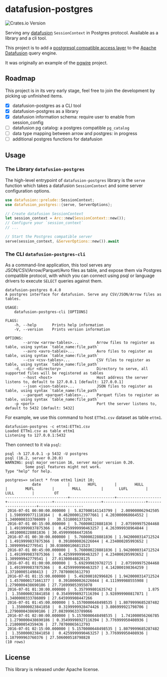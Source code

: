 # datafusion-postgres

![Crates.io Version](https://img.shields.io/crates/v/datafusion-postgres?label=datafusion-postgres)

Serving any [datafusion](https://datafusion.apache.org) `SessionContext` in
Postgres protocol. Available as a library and a cli tool.

This project is to add a [postgresql compatible access
layer](https://github.com/sunng87/pgwire) to the [Apache
Datafusion](https://github.com/apache/arrow-datafusion) query engine.

It was originally an example of the [pgwire](https://github.com/sunng87/pgwire)
project.

## Roadmap

This project is in its very early stage, feel free to join the development by
picking up unfinished items.

- [x] datafusion-postgres as a CLI tool
- [x] datafusion-postgres as a library
- [x] datafusion information schema: require user to enable from session_config
- [ ] datafusion pg catalog: a postgres compatible `pg_catalog`
- [ ] data type mapping between arrow and postgres: in progress
- [ ] additional postgres functions for datafusion

## Usage

### The Library `datafusion-postgres`

The high-level entrypoint of `datafusion-postgres` library is the `serve`
function which takes a datafusion `SessionContext` and some server configuration
options.

```rust
use datafusion::prelude::SessionContext;
use datafusion_postgres::{serve, ServerOptions};

// Create datafusion SessionContext
let session_context = Arc::new(SessionContext::new());
// Configure your `session_context`
// ...

// Start the Postgres compatible server
serve(session_context, &ServerOptions::new()).await
```

### The CLI `datafusion-postgres-cli`

As a command-line application, this tool serves any JSON/CSV/Arrow/Parquet/Avro
files as table, and expose them via Postgres compatible protocol, with which you
can connect using psql or language drivers to execute `SELECT` queries against
them.

```
datafusion-postgres 0.4.0
A postgres interface for datafusion. Serve any CSV/JSON/Arrow files as tables.

USAGE:
    datafusion-postgres-cli [OPTIONS]

FLAGS:
    -h, --help       Prints help information
    -V, --version    Prints version information

OPTIONS:
        --arrow <arrow-tables>...        Arrow files to register as table, using syntax `table_name:file_path`
        --avro <avro-tables>...          Avro files to register as table, using syntax `table_name:file_path`
        --csv <csv-tables>...            CSV files to register as table, using syntax `table_name:file_path`
    -d, --dir <directory>                Directory to serve, all supported files will be registered as tables
        --host <host>                    Host address the server listens to, default to 127.0.0.1 [default: 127.0.0.1]
        --json <json-tables>...          JSON files to register as table, using syntax `table_name:file_path`
        --parquet <parquet-tables>...    Parquet files to register as table, using syntax `table_name:file_path`
    -p <port>                            Port the server listens to, default to 5432 [default: 5432]
```

For example, we use this command to host `ETTm1.csv` dataset as table `ettm1`.

```
datafusion-postgres -c ettm1:ETTm1.csv
Loaded ETTm1.csv as table ettm1
Listening to 127.0.0.1:5432

```

Then connect to it via `psql`:

```
psql -h 127.0.0.1 -p 5432 -U postgres
psql (16.2, server 0.20.0)
WARNING: psql major version 16, server major version 0.20.
         Some psql features might not work.
Type "help" for help.

postgres=> select * from ettm1 limit 10;
            date            |        HUFL        |        HULL        |        MUFL        |        MULL         |       LUFL        |        LULL        |         OT
----------------------------+--------------------+--------------------+--------------------+---------------------+-------------------+--------------------+--------------------
 2016-07-01 00:00:00.000000 |  5.827000141143799 |  2.009000062942505 | 1.5989999771118164 |  0.4620000123977661 | 4.203000068664552 | 1.3400000333786009 |   30.5310001373291
 2016-07-01 00:15:00.000000 |  5.760000228881836 |  2.075999975204468 | 1.4919999837875366 |  0.4259999990463257 | 4.263999938964844 | 1.4010000228881836 | 30.459999084472656
 2016-07-01 00:30:00.000000 |  5.760000228881836 | 1.9420000314712524 | 1.4919999837875366 |  0.3910000026226044 | 4.234000205993652 |  1.309999942779541 | 30.038000106811523
 2016-07-01 00:45:00.000000 |  5.760000228881836 | 1.9420000314712524 | 1.4919999837875366 |  0.4259999990463257 | 4.234000205993652 |  1.309999942779541 |  27.01300048828125
 2016-07-01 01:00:00.000000 |  5.692999839782715 |  2.075999975204468 | 1.4919999837875366 |  0.4259999990463257 | 4.142000198364259 |  1.371000051498413 |  27.78700065612793
 2016-07-01 01:15:00.000000 |  5.492000102996826 | 1.9420000314712524 | 1.4570000171661377 |  0.3910000026226044 | 4.111999988555908 | 1.2790000438690186 | 27.716999053955078
 2016-07-01 01:30:00.000000 |  5.357999801635742 |              1.875 |  1.350000023841858 | 0.35499998927116394 | 3.928999900817871 | 1.3400000333786009 | 27.645999908447266
 2016-07-01 01:45:00.000000 | 5.1570000648498535 | 1.8079999685287482 |  1.350000023841858 |  0.3199999928474426 | 3.806999921798706 | 1.2790000438690186 | 27.083999633789066
 2016-07-01 02:00:00.000000 | 5.1570000648498535 |  1.741000056266785 | 1.2790000438690186 | 0.35499998927116394 | 3.776999950408936 |  1.218000054359436 |  27.78700065612793
 2016-07-01 02:15:00.000000 | 5.1570000648498535 | 1.8079999685287482 |  1.350000023841858 |  0.4259999990463257 | 3.776999950408936 |  1.187999963760376 | 27.506000518798828
(10 rows)
```

## License

This library is released under Apache license.

